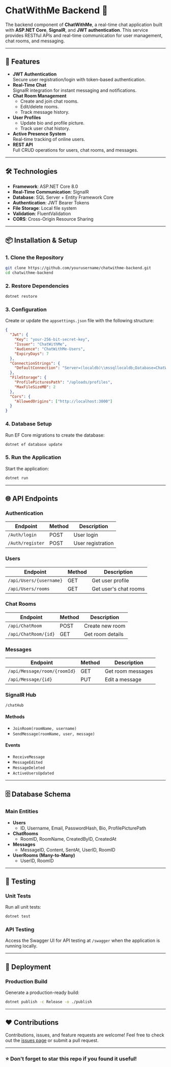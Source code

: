 # ChatWithMe Backend 🎉

The backend component of **ChatWithMe**, a real-time chat application built with **ASP.NET Core**, **SignalR**, and **JWT authentication**. This service provides RESTful APIs and real-time communication for user management, chat rooms, and messaging.

---

## 🚀 Features

- **JWT Authentication**  
  Secure user registration/login with token-based authentication.
- **Real-Time Chat**  
  SignalR integration for instant messaging and notifications.
- **Chat Room Management**  
  - Create and join chat rooms.  
  - Edit/delete rooms.  
  - Track message history.  
- **User Profiles**  
  - Update bio and profile picture.  
  - Track user chat history.  
- **Active Presence System**  
  Real-time tracking of online users.  
- **REST API**  
  Full CRUD operations for users, chat rooms, and messages.

---

## 🛠️ Technologies

- **Framework**: ASP.NET Core 8.0  
- **Real-Time Communication**: SignalR  
- **Database**: SQL Server + Entity Framework Core  
- **Authentication**: JWT Bearer Tokens  
- **File Storage**: Local file system  
- **Validation**: FluentValidation  
- **CORS**: Cross-Origin Resource Sharing  

---

## 📦 Installation & Setup

### 1. **Clone the Repository**
```bash
git clone https://github.com/yourusername/chatwithme-backend.git
cd chatwithme-backend
```

### 2. **Restore Dependencies**
```bash
dotnet restore
```

### 3. **Configuration**
Create or update the `appsettings.json` file with the following structure:
```json
{
  "Jwt": {
    "Key": "your-256-bit-secret-key",
    "Issuer": "ChatWithMe",
    "Audience": "ChatWithMe-Users",
    "ExpiryDays": 7
  },
  "ConnectionStrings": {
    "DefaultConnection": "Server=(localdb)\\mssqllocaldb;Database=ChatWithMeDB;"
  },
  "FileStorage": {
    "ProfilePicturesPath": "/uploads/profiles",
    "MaxFileSizeMB": 2
  },
  "Cors": {
    "AllowedOrigins": ["http://localhost:3000"]
  }
}
```

### 4. **Database Setup**
Run EF Core migrations to create the database:
```bash
dotnet ef database update
```

### 5. **Run the Application**
Start the application:
```bash
dotnet run
```

---

## 🌐 API Endpoints

### **Authentication**
| Endpoint          | Method | Description          |
|-------------------|--------|----------------------|
| `/Auth/login`     | POST   | User login           |
| `/Auth/register`  | POST   | User registration    |

### **Users**
| Endpoint                 | Method | Description                |
|--------------------------|--------|----------------------------|
| `/api/Users/{username}`  | GET    | Get user profile           |
| `/api/Users/rooms`       | GET    | Get user's chat rooms      |

### **Chat Rooms**
| Endpoint                 | Method | Description           |
|--------------------------|--------|-----------------------|
| `/api/ChatRoom`          | POST   | Create new room       |
| `/api/ChatRoom/{id}`     | GET    | Get room details      |

### **Messages**
| Endpoint                         | Method | Description              |
|----------------------------------|--------|--------------------------|
| `/api/Message/room/{roomId}`     | GET    | Get room messages        |
| `/api/Message/{id}`              | PUT    | Edit a message           |

### **SignalR Hub**  
`/chatHub`

#### **Methods**  
- `JoinRoom(roomName, username)`  
- `SendMessage(roomName, user, message)`

#### **Events**  
- `ReceiveMessage`  
- `MessageEdited`  
- `MessageDeleted`  
- `ActiveUsersUpdated`

---

## 🗄️ Database Schema

### **Main Entities**
- **Users**  
  - ID, Username, Email, PasswordHash, Bio, ProfilePicturePath
- **ChatRooms**  
  - RoomID, RoomName, CreatedByID, CreatedAt
- **Messages**  
  - MessageID, Content, SentAt, UserID, RoomID
- **UserRooms (Many-to-Many)**  
  - UserID, RoomID

---

## 🧪 Testing

### **Unit Tests**
Run all unit tests:
```bash
dotnet test
```

### **API Testing**
Access the Swagger UI for API testing at `/swagger` when the application is running locally.

---

## 🚚 Deployment

### **Production Build**
Generate a production-ready build:
```bash
dotnet publish -c Release -o ./publish
```

---

## ❤️ Contributions

Contributions, issues, and feature requests are welcome! Feel free to check out the [issues page](https://github.com/youssefkamal2030/chatwithme-backend/issues) or submit a pull request.

---
### ⭐ Don't forget to star this repo if you found it useful!
```

